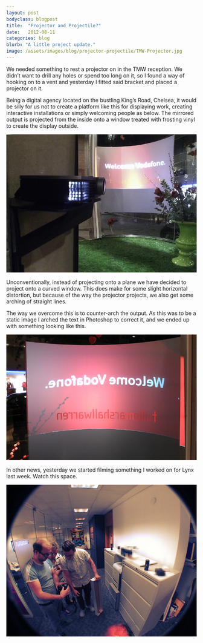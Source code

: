 ```yaml
---
layout: post
bodyclass: blogpost
title:  "Projector and Projectile?"
date:   2012-08-11
categories: blog
blurb: "A little project update."
image: /assets/images/blog/projector-projectile/TMW-Projector.jpg
---
```


We needed something to rest a projector on in the TMW reception. We didn’t want to drill any holes or spend too long on it, so I found a way of hooking on to a vent and yesterday I fitted said bracket and placed a projector on it.

Being a digital agency located on the bustling King’s Road, Chelsea, it would be silly for us not to create a platform like this for displaying work, creating interactive installations or simply welcoming people as below. The mirrored output is projected from the inside onto a window treated with frosting vinyl to create the display outside.

![Correcting a warped projection surface](/assets/images/blog/projector-projectile/TMW-Projector.jpg "Correcting a warped projection surface")

Unconventionally, instead of projecting onto a plane we have decided to project onto a curved window. This does make for some slight horizontal distortion, but because of the way the projector projects, we also get some arching of straight lines.

The way we overcome this is to counter-arch the output. As this was to be a static image I arched the text in Photoshop to correct it, and we ended up with something looking like this.

![Correcting a warped projection surface](/assets/images/blog/projector-projectile/TMW-Projector-Warp.jpg "Correcting a warped projection surface")

In other news, yesterday we started filming something I worked on for Lynx last week. Watch this space.

![TMW Lynx Can](/assets/images/blog/projector-projectile/TMW-Lynx.jpg "TMW Lynx Can")
